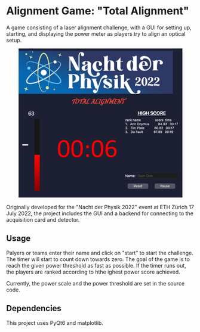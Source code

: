# Alignment Game: "Total Alignment"
A game consisting of a laser alignment challenge, with a GUI for setting up, starting, and displaying the power meter as players try to align an optical setup.
<p align="center">
  <img src="gui.png" alt="GUI" height="400"/>
</p>

Originally developed for the "Nacht der Physik 2022" event at ETH Zürich 17 July 2022, the project includes the GUI and a backend for connecting to the acquisition card and detector.

## Usage

Palyers or teams enter their name and click on "start" to start the challenge. The timer will start to count down towards zero. The goal of the game is to reach the given power threshold as fast as possible. If the timer runs out, the players are ranked according to hthe ighest power score achieved.

Currently, the power scale and the power threshold are set in the source code.

## Dependencies

This project uses PyQt6 and matplotlib.
